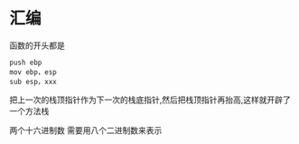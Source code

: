 # 汇编

函数的开头都是

```
push ebp
mov ebp，esp
sub esp，xxx
```

把上一次的栈顶指针作为下一次的栈底指针,然后把栈顶指针再抬高,这样就开辟了一个方法栈

两个十六进制数 需要用八个二进制数来表示 

